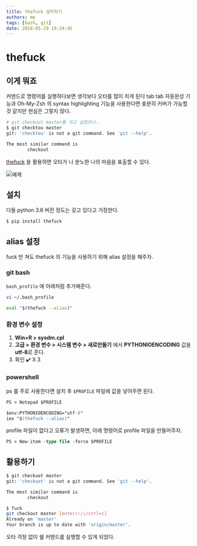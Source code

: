 ```yaml
---
title: thefuck 설치하기
authors: me
tags: [bash, git]
date: 2018-05-29 19:24:45
---
```


# thefuck

## 이게 뭐죠

커맨드로 명령어를 실행하다보면 생각보다 오타를 많이 치게 된다
tab tab 자동완성 기능과 Oh-My-Zsh 의 syntax highlighting 기능을 사용한다면 충분히 커버가 가능할 것 같지만 현실은 그렇지 않다.

```bash
# git checkout master를 치고 싶었으나..
$ git checktou master
git: 'checktou' is not a git command. See 'git --help'.

The most similar command is
        checkout
```

[thefuck](https://github.com/nvbn/thefuck) 을 활용하면 오타가 나 분노한 나의 마음을 표출할 수 있다.

![예제](https://raw.githubusercontent.com/nvbn/thefuck/master/example.gif)

## 설치

다들 python 3.6 버전 정도는 갖고 있다고 가정한다.

```bash
$ pip install thefuck
```

## alias 설정

fuck 만 쳐도 thefuck 의 기능을 사용하기 위해 alias 설정을 해주자.

### git bash

`bash_profile` 에 아래처럼 추가해준다.

```bash
vi ~/.bash_profile

eval "$(thefuck --alias)"
```

### 환경 변수 설정

1. **Win+R > sysdm.cpl**
2. **고급 > 환경 변수 > 시스템 변수 > 새로만들기** 에서 **PYTHONIOENCODING** 값을 **utf-8**로 준다.
3. 확인 ✔️ X 3

### powershell

ps 를 주로 사용한다면 설치 후 `$PROFILE` 파일에 값을 넣어주면 된다.

```ps
PS > Notepad $PROFILE

$env:PYTHONIOENCODING="utf-8"
iex "$(thefuck --alias)"
```

profile 파일이 없다고 오류가 발생하면, 아래 명령어로 profile 파일을 만들어주자.

```ps
PS > New-item -type file -force $PROFILE
```

## 활용하기

```bash
$ git checkuot master
git: 'checkuot' is not a git command. See 'git --help'.

The most similar command is
        checkout

$ fuck
git checkout master [enter/↑/↓/ctrl+c]
Already on 'master'
Your branch is up to date with 'origin/master'.
```

오타 걱정 없이 쉘 커맨드를 실행할 수 있게 되었다.

